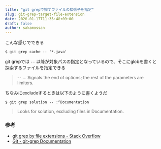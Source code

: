 ```yaml
---
title: "git grepで探すファイルの拡張子を指定"
slug: git-grep-target-file-extension
date: 2020-01-17T11:35:48+09:00
draft: false
author: sakamossan
---
```


こんな感じでできる

```console
$ git grep cache -- '*.java'
```

git grepでは `--` 以降が対象パスの指定となっているので、そこにglobを書くと探索するファイルを指定できる

> -- <pathspec>…​
> Signals the end of options; the rest of the parameters are <pathspec> limiters.

ちなみにexcludeするときは以下のように書くようだ

```console
$ git grep solution -- :^Documentation
```

> Looks for solution, excluding files in Documentation.

### 参考

- [git grep by file extensions - Stack Overflow](https://stackoverflow.com/questions/13867705/git-grep-by-file-extensions)
- [Git - git-grep Documentation](https://git-scm.com/docs/git-grep#Documentation/git-grep.txt-ltpathspecgt82308203)

